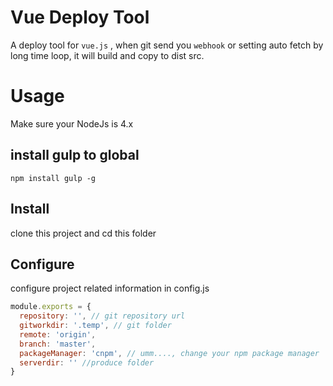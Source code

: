 # Vue Deploy Tool

A deploy tool for `vue.js` , when git send you `webhook` or setting auto fetch by long time loop, it will build and copy to dist src. 

# Usage

Make sure your NodeJs is 4.x

## install gulp to global

``` shell
npm install gulp -g
```

## Install
clone this project and cd this folder

## Configure
configure project related information in config.js

``` javascript
module.exports = {
  repository: '', // git repository url
  gitworkdir: '.temp', // git folder
  remote: 'origin', 
  branch: 'master',
  packageManager: 'cnpm', // umm...., change your npm package manager
  serverdir: '' //produce folder
}
```

